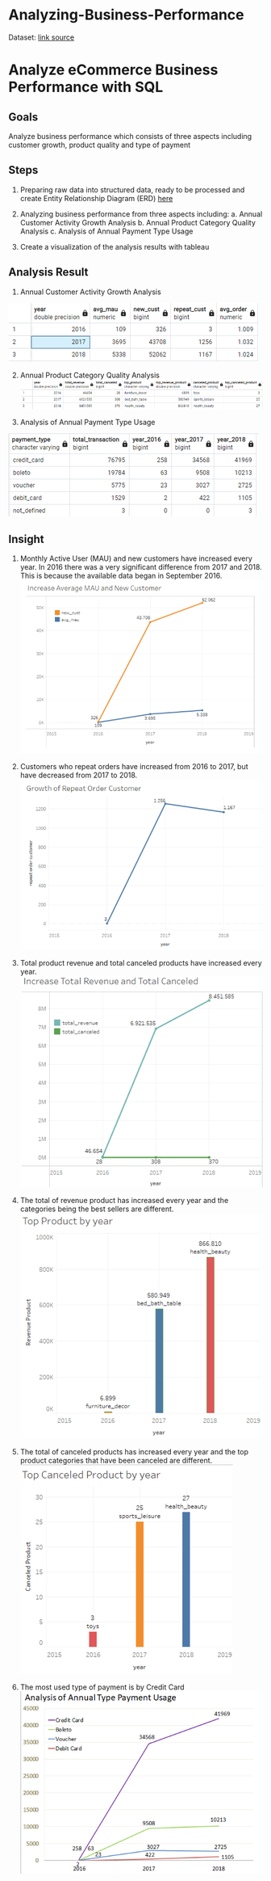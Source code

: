 # Analyzing-Business-Performance
Dataset: [link source](https://drive.google.com/drive/folders/1QyWjg_rv443DEyBQFNtiK9IHXAeG8eIW?usp=share_link)
# Analyze eCommerce Business Performance with SQL

## Goals
Analyze business performance which consists of three aspects including customer growth, product quality and type of payment 

## Steps
1. Preparing raw data into structured data, ready to be processed and create Entity Relationship Diagram (ERD) [here](https://drive.google.com/file/d/1RLgKcfFC4NdSNoWkiyKxnjlFEIUunZ6f/view?usp=share_link)

2. Analyzing business performance from three aspects including:
    a. Annual Customer Activity Growth Analysis
    b. Annual Product Category Quality Analysis
    c. Analysis of Annual Payment Type Usage
3. Create a visualization of the analysis results with tableau

## Analysis Result
1. Annual Customer Activity Growth Analysis

![alt text](Fig/Result1.png)

2. Annual Product Category Quality Analysis
![alt text](Fig/Result2.png)

3. Analysis of Annual Payment Type Usage

![alt text](Fig/Result3.png)

## Insight
1. Monthly Active User (MAU) and new customers have increased every year. In 2016 there was a very significant difference from 2017 and 2018. This is because the available data began in September 2016.
![alt text](Fig/Insight1.png)

2. Customers who repeat orders have increased from 2016 to 2017, but have decreased from 2017 to 2018.
![alt text](Fig/Insight2.png)

3. Total product revenue and total canceled products have increased every year.
![alt text](Fig/Insight3.png)

4. The total of revenue product has increased every year and the categories being the best sellers are different.
![alt text](Fig/Insight3-1.png)

5. The total of canceled products has increased every year and the top product categories that have been canceled are different.
![alt text](Fig/Insight3-2.png)

6. The most used type of payment is by Credit Card
![alt text](Fig/Insight4.png)

